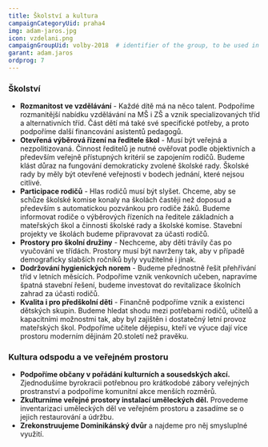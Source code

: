 ```yaml
---
title: Školství a kultura
campaignCategoryUid: praha4
img: adam-jaros.jpg
icon: vzdelani.png	
campaignGroupUid: volby-2018  # identifier of the group, to be used in program point
garant: adam.jaros
ordprog: 7
---
```

### Školství
* **Rozmanitost ve vzdělávání** - Každé dítě má na něco talent. Podpoříme rozmanitější nabídku vzdělávání na MŠ i ZŠ a vznik specializovaných tříd a alternativních tříd. Část dětí má také své specifické potřeby, a proto podpoříme další financování asistentů pedagogů.
* **Otevřená výběrová řízení na ředitele škol** - Musí být veřejná a nezpolitizovaná. Činnost ředitelů je nutné ověřovat podle objektivních a především veřejně přístupných kritérií se zapojením rodičů. Budeme klást důraz na fungování demokraticky zvolené školské rady. Školské rady by měly být otevřené veřejnosti v bodech jednání, které nejsou citlivé.
* **Participace rodičů** - Hlas rodičů musí být slyšet. Chceme, aby se schůze školské komise konaly na školách častěji než doposud a především s automatickou pozvánkou pro rodiče žáků. Budeme informovat rodiče o výběrových řízeních na ředitele základních a mateřských škol a činnosti školské rady a školské komise. Stavební projekty ve školách budeme připravovat za účasti rodičů.
* **Prostory pro školní družiny** - Nechceme, aby děti trávily čas po vyučování ve třídách. Prostory musí být navrženy tak, aby v případě demograficky slabších ročníků byly využitelné i jinak.
* **Dodržování hygienických norem** - Budeme přednostně řešit přehřívání tříd v letních měsících. Podpoříme vznik venkovních učeben, napravíme špatná stavební řešení, budeme investovat do revitalizace školních zahrad za účasti rodičů.
* **Kvalita i pro předškolní děti** - Finančně podpoříme vznik a existenci dětských skupin. Budeme hledat shodu mezi potřebami rodičů, učitelů a kapacitními možnostmi tak, aby byl zajištěn i dostatečný letní provoz mateřských škol.
Podpoříme učitele dějepisu, kteří ve výuce dají  více prostoru moderním dějinám 20.století než pravěku. 

### Kultura odspodu a ve veřejném prostoru
* **Podpoříme občany v pořádání kulturních a sousedských akcí.** Zjednodušíme byrokracii potřebnou pro krátkodobé zábory veřejných prostranství a podpoříme komunitní akce menších rozměrů. 
* **Zkulturníme veřejné prostory instalací uměleckých děl.** Provedeme inventarizaci uměleckých děl ve veřejném prostoru a zasadíme se o jejich restaurování a údržbu. 
* **Zrekonstruujeme Dominikánský dvůr** a najdeme pro něj smysluplné využití. 


